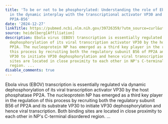 ```yaml
---
title: 'To be or not to be phosphorylated: Understanding the role of Ebola virus nucleoprotein
  in the dynamic interplay with the transcriptional activator VP30 and the host phosphatase
  PP2A-B56'
date: '2024-12-27'
linkTitle: https://pubmed.ncbi.nlm.nih.gov/39726359/?utm_source=curl&utm_medium=rss&utm_campaign=pubmed-2&utm_content=1FakS-2QOkCT8HsMOQP1bCRQ4YzyumYOmxmF0moLsQ3dFB1E9V&fc=20220326224207&ff=20241227170555&v=2.18.0.post9+e462414
source: heidelberg[Affiliation]
description: Ebola virus (EBOV) transcription is essentially regulated via dynamic
  dephosphorylation of its viral transcription activator VP30 by the host phosphatase
  PP2A. The nucleoprotein NP has emerged as a third key player in the regulation of
  this process by recruiting both the regulatory subunit B56 of PP2A and its substrate
  VP30 to initiate VP30 dephosphorylation and hence viral transcription. Both binding
  sites are located in close proximity to each other in NP's C-terminal disordered
  region. ...
disable_comments: true
---
```

Ebola virus (EBOV) transcription is essentially regulated via dynamic dephosphorylation of its viral transcription activator VP30 by the host phosphatase PP2A. The nucleoprotein NP has emerged as a third key player in the regulation of this process by recruiting both the regulatory subunit B56 of PP2A and its substrate VP30 to initiate VP30 dephosphorylation and hence viral transcription. Both binding sites are located in close proximity to each other in NP's C-terminal disordered region. ...